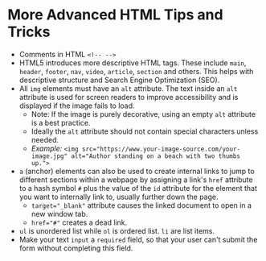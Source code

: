 # More Advanced HTML Tips and Tricks

- Comments in HTML ```<!-- -->```
- HTML5 introduces more descriptive HTML tags. These include ```main```, ```header```, ```footer```, ```nav```, ```video```, ```article```, ```section``` and others. This helps with descriptive structure and Search Engine Optimization (SEO).
- All ```img``` elements must have an ```alt``` attribute. The text inside an ```alt``` attribute is used for screen readers to improve accessibility and is displayed if the image fails to load.
    * Note: If the image is purely decorative, using an empty ```alt``` attribute is a best practice.
    * Ideally the ```alt``` attribute should not contain special characters unless needed.
    * *Example:* ```<img src="https://www.your-image-source.com/your-image.jpg" alt="Author standing on a beach with two thumbs up.">```
- ```a``` (anchor) elements can also be used to create internal links to jump to different sections within a webpage by assigning a link's ```href``` attribute to a hash symbol ```#``` plus the value of the ```id``` attribute for the element that you want to internally link to, usually further down the page.
    * ```target="_blank"``` attribute causes the linked document to open in a new window tab.
    * ```href="#"``` creates a dead link.
- ```ul``` is unordered list while ```ol``` is ordered list. ```li``` are list items.
- Make your text ```input``` a ```required``` field, so that your user can't submit the form without completing this field.